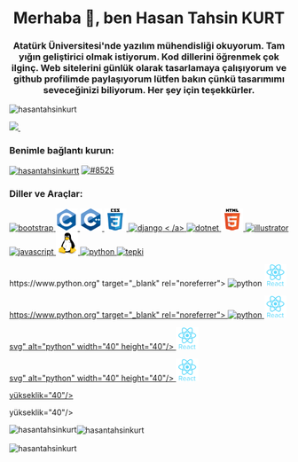 <h1 align="center">Merhaba 👋, ben Hasan Tahsin KURT</h1>
<h3 align="center">Atatürk Üniversitesi'nde yazılım mühendisliği okuyorum. Tam yığın geliştirici olmak istiyorum. Kod dillerini öğrenmek çok ilginç. Web sitelerini günlük olarak tasarlamaya çalışıyorum ve github profilimde paylaşıyorum lütfen bakın çünkü tasarımımı seveceğinizi biliyorum. Her şey için teşekkürler.</h3>

<p align="left"> <img src="https://komarev.com/ghpvc/?username=hasantahsinkurt&label=Profile%20views&color=0e75b6&style=flat" alt="hasantahsinkurt" / > </p>

<p align="left"> <a href="https://github.com/ryo-ma/github-profile-trophy"><img src="https://github-profile- kupa.vercel.

<p align="left"> <a href="https://twitter.com/" target="blank"><img src="https://img.shields.io/twitter/follow/?logo= twitter&style=for-the-badge" alt="" /></a> </p>

<h3 align="left">Benimle bağlantı kurun:</h3>
<p align="left">
<a href= "https://instagram.com/hasantahsinkurtt" target="blank"><img align="center" src="https://raw.githubusercontent.com/rahuldkjain/github-profile-readme-generator/master/src /images/icons/Social/instagram.svg" alt="hasantahsinkurtt" height="30" width="40" /></a>
<a href="https://discord.gg/#8525" target= "boş"><img hizalama="merkez"src="https://raw.githubusercontent.com/rahuldkjain/github-profile-readme-generator/master/src/images/icons/Social/discord.svg" alt="#8525" yükseklik="30" genişlik= "40" /></a>
</p>

<h3 align="left">Diller ve Araçlar:</h3>
<p align="left"> <a href="https://getbootstrap.com" target="_blank" rel="noreferrer"> <img src="https://raw.githubusercontent.com/devicons/devicon /master/icons/bootstrap/bootstrap-plain-wordmark.svg" alt="bootstrap" width="40" height="40"/> </a> <a href="https://www.cprogramming.com /" target="_blank" rel="noreferrer"> <img src="https://raw.githubusercontent.com/devicons/devicon/master/icons/c/c-original.svg" alt="c" genişliği ="40" height="40"/> </a> <a href="https://www.w3schools.com/cpp/" target="_blank" rel="noreferrer"> <img src="https://raw.githubusercontent.com/devicons/devicon/master/icons/cplusplus/cplusplus-original.svg" alt="cplusplus" width="40" height="40"/> </a > <a href="https://www.w3schools.com/css/" target="_blank" rel="noreferrer"> <img src="https://raw.githubusercontent.com/devicons/devicon/master /icons/css3/css3-original-wordmark.svg" alt="css3" width="40" height="40"/> </a> <a href="https://www.djangoproject.com/" target="_blank" rel="noreferrer"> <img src="https://cdn.worldvectorlogo.com/logos/django.svg" alt="django" width="40" height="40"/> < /a><a href="https://dotnet.microsoft.com/" target="_blank" rel="noreferrer"> <img src="https://raw.githubusercontent.com/devicons/devicon/master/icons/ dot-net/dot-net-original-wordmark.svg" alt="dotnet" width="40" height="40"/> </a> <a href="https://www.w3.org/ html/" target="_blank" rel="noreferrer"> <img src="https://raw.githubusercontent.com/devicons/devicon/master/icons/html5/html5-original-wordmark.svg" alt=" html5" width="40" height="40"/> </a> <a href="https://www.adobe.com/in/products/illustrator.html" target="_blank" rel="noreferrer "><img src="https://www.vectorlogo.zone/logos/adobe_illustrator/adobe_illustrator-icon.svg" alt="illustrator" width="40" height="40"/> </a> <a href= "https://developer.mozilla.org/en-US/docs/Web/JavaScript" target="_blank" rel="noreferrer"> <img src="https://raw.githubusercontent.com/devicons/devicon /master/icons/javascript/javascript-original.svg" alt="javascript" width="40" height="40"/> </a> <a href="https://www.linux.org/" target="_blank" rel="noreferrer"> <img src="https://raw.githubusercontent.com/devicons/devicon/master/icons/linux/linux-original.svg" alt="linux"width="40" height="40"/> </a> <a href="https://www.python.org" target="_blank" rel="noreferrer"> <img src="https:/ /raw.githubusercontent.com/devicons/devicon/master/icons/python/python-original.svg" alt="python" width="40" height="40"/> </a> <a href="https ://reactjs.org/" target="_blank" rel="noreferrer"> <img src="https://raw.githubusercontent.com/devicons/devicon/master/icons/react/react-original-wordmark. svg" alt="tepki" genişlik="40" yükseklik="40"/> </a> </p>https://www.python.org" target="_blank" rel="noreferrer"> <img src="https://raw.githubusercontent.com/devicons/devicon/master/icons/python/python-original. svg" alt="python" width="40" height="40"/> </a> <a href="https://reactjs.org/" target="_blank" rel="noreferrer"> <img src="https://raw.githubusercontent.com/devicons/devicon/master/icons/react/react-original-wordmark.svg" alt="react" width="40" height="40"/> </ bir> </p>https://www.python.org" target="_blank" rel="noreferrer"> <img src="https://raw.githubusercontent.com/devicons/devicon/master/icons/python/python-original. svg" alt="python" width="40" height="40"/> </a> <a href="https://reactjs.org/" target="_blank" rel="noreferrer"> <img src="https://raw.githubusercontent.com/devicons/devicon/master/icons/react/react-original-wordmark.svg" alt="react" width="40" height="40"/> </ bir> </p>svg" alt="python" width="40" height="40"/> </a> <a href="https://reactjs.org/" target="_blank" rel="noreferrer"> <img src="https://raw.githubusercontent.com/devicons/devicon/master/icons/react/react-original-wordmark.svg" alt="react" width="40" height="40"/> </ bir> </p>svg" alt="python" width="40" height="40"/> </a> <a href="https://reactjs.org/" target="_blank" rel="noreferrer"> <img src="https://raw.githubusercontent.com/devicons/devicon/master/icons/react/react-original-wordmark.svg" alt="react" width="40" height="40"/> </ bir> </p>yükseklik="40"/> </a> </p>yükseklik="40"/> </a> </p>

<p><img align="left" src="https://github-readme-stats.vercel.app/api/top-langs?username=hasantahsinkurt&show_icons=true&locale=en&layout=compact" alt="hasantahsinkurt" /> </p>

<p> <img align="center" src="https://github-readme-stats.vercel.app/api?username=hasantahsinkurt&show_icons=true&locale=en" alt="hasantahsinkurt" /> </p>

<p><img align="center" src="https://github-readme-streak-stats.herokuapp.com/?user=hasantahsinkurt&" alt="hasantahsinkurt" /></p>
